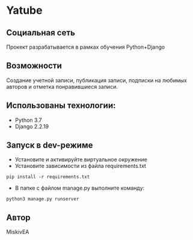 # Yatube
## Социальная сеть
Прокект разрабатывается в рамках обучения Python+Django

## Возможности
Создание учетной записи, публикация записи, подписки на любимых авторов и отметка понравившиеся записи.

## Использованы технологии:
- Python 3.7
- Django 2.2.19

## Запуск в dev-режиме
- Установите и активируйте виртуальное окружение
- Установите зависимости из файла requirements.txt
```
pip install -r requirements.txt
``` 
- В папке с файлом manage.py выполните команду:
```
python3 manage.py runserver
```

## Автор 
MiskivEA 